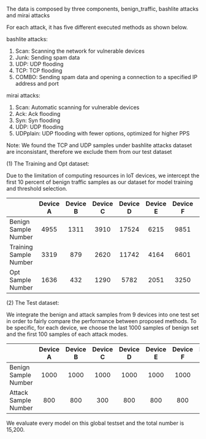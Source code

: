 The data is composed by three components, benign_traffic, bashlite attacks and mirai attacks

For each attack, it has five different executed methods as shown below.

bashlite attacks:
1. Scan: Scanning the network for vulnerable devices
2. Junk: Sending spam data
3. UDP: UDP flooding
4. TCP: TCP flooding
5. COMBO: Sending spam data and opening a connection to a specified IP address and port

mirai attacks:
1. Scan: Automatic scanning for vulnerable devices
2. Ack: Ack flooding
3. Syn: Syn flooding
4. UDP: UDP flooding
5. UDPplain: UDP flooding with fewer options, optimized for higher PPS

Note: We found the TCP and UDP samples under bashlite attacks dataset are inconsistant, therefore we exclude them from our test dataset

(1) The Training and Opt dataset:

Due to the limitation of computing resources in IoT devices, we intercept the first 10 percent of benign traffic samples as our dataset for model training and threshold selection.

|                           | Device A | Device B |Device C |Device D  |Device E |Device F |Device G |Device H |Device I |
| ---------- | :-----------:  | :-----------: | :-----------: | :-----------: | :-----------: | :-----------: | :-----------: | :-----------: | :-----------: |
| Benign Sample Number      | 4955     | 1311     |3910     |17524     |6215     |9851     |5215     |4658     |1953     |
| Training Sample Number    | 3319     | 879      |2620     |11742     |4164     |6601     |3495     |3121     |1308     |
| Opt Sample Number         | 1636     | 432      |1290     |5782      |2051     |3250     |1720     |1537     |645      |

(2) The Test dataset:

We integrate the benign and attack samples from 9 devices into one test set in order to fairly compare the performance between proposed methods. To be specific, for each device, we choose the last 1000 samples of benign set and the first 100 samples of each attack modes. 

|                         | Device A | Device B |Device C |Device D  |Device E  |Device F  |Device G  |Device H  |Device I |
| ---------- | :-----------:  | :-----------: | :-----------: | :-----------: | :-----------: | :-----------: | :-----------: | :-----------: | :-----------: |
| Benign Sample Number    | 1000     | 1000     | 1000    | 1000     | 1000     | 1000     | 1000     | 1000     | 1000     |
| Attack Sample Number    | 800      | 800      | 300     | 800      | 800      | 800      |300       | 800      | 800      |

We evaluate every model on this global testset and the total number is 15,200.
